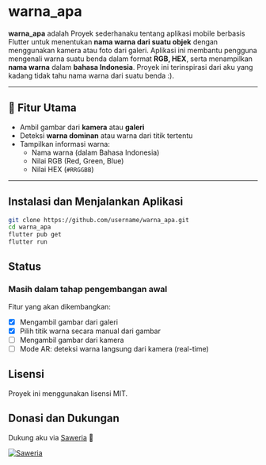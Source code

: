 # warna_apa

**warna_apa** adalah Proyek sederhanaku tentang aplikasi mobile berbasis Flutter untuk menentukan **nama warna dari suatu objek** dengan menggunakan kamera atau foto dari galeri. Aplikasi ini membantu pengguna mengenali warna suatu benda dalam format **RGB, HEX**, serta menampilkan **nama warna** dalam **bahasa Indonesia**.
Proyek ini terinspirasi dari aku yang kadang tidak tahu nama warna dari suatu benda :).

---

## 📱 Fitur Utama

- Ambil gambar dari **kamera** atau **galeri**
- Deteksi **warna dominan** atau warna dari titik tertentu
- Tampilkan informasi warna:
  - Nama warna (dalam Bahasa Indonesia)
  - Nilai RGB (Red, Green, Blue)
  - Nilai HEX (`#RRGGBB`)

---

## Instalasi dan Menjalankan Aplikasi

```bash
git clone https://github.com/username/warna_apa.git
cd warna_apa
flutter pub get
flutter run
```

## Status

### Masih dalam tahap pengembangan awal

Fitur yang akan dikembangkan:

- [x] Mengambil gambar dari galeri
- [x] Pilih titik warna secara manual dari gambar
- [ ] Mengambil gambar dari kamera
- [ ] Mode AR: deteksi warna langsung dari kamera (real-time)

## Lisensi

Proyek ini menggunakan lisensi MIT.

## Donasi dan Dukungan

Dukung aku via [Saweria](https://saweria.co/indrayoga) 🙏

[![Saweria](https://img.shields.io/badge/Saweria-Dukung%20Saya-orange?style=for-the-badge&logo=coffee)](https://saweria.co/indrayoga)
